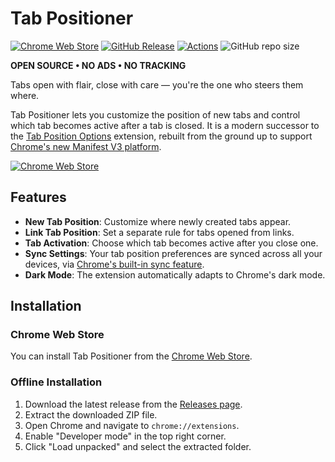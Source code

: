 # Tab Positioner

[![Chrome Web Store](https://img.shields.io/chrome-web-store/v/ejlekdhgfefgeoobnnfgmafagedicagj?label=Chrome%20Web%20Store&logo=googlechrome)](https://chromewebstore.google.com/detail/ejlekdhgfefgeoobnnfgmafagedicagj)
[![GitHub Release](https://img.shields.io/github/v/release/huangyxi/tab-positioner?label=Release&logo=github)](https://github.com/huangyxi/tab-positioner/releases/latest)
[![Actions](https://img.shields.io/github/actions/workflow/status/huangyxi/tab-positioner/ci.yml?label=Actions&logo=github&branch=main)](https://github.com/huangyxi/tab-positioner/actions/workflows/ci.yml)
![GitHub repo size](https://img.shields.io/github/repo-size/huangyxi/tab-positioner)
<!-- [![Actions](https://github.com/huangyxi/tab-positioner/actions/workflows/ci.yml/badge.svg?branch=main)](https://github.com/huangyxi/tab-positioner/actions/workflows/ci.yml) -->

**OPEN SOURCE • NO ADS • NO TRACKING**

Tabs open with flair, close with care — you're the one who steers them where.

Tab Positioner lets you customize the position of new tabs and control which tab becomes active after a tab is closed.
It is a modern successor to the [Tab Position Options](https://chromewebstore.google.com/detail/tab-position-options/fjccjnfkdkdmjohojoggodkigkjkkjhl) extension, rebuilt from the ground up to support [Chrome's new Manifest V3 platform](https://developer.chrome.com/docs/extensions/mv3/intro/).

[![Chrome Web Store](https://developer.chrome.com/static/docs/webstore/branding/image/UV4C4ybeBTsZt43U4xis.png)](https://chromewebstore.google.com/detail/ejlekdhgfefgeoobnnfgmafagedicagj)

## Features

* **New Tab Position**: Customize where newly created tabs appear.
* **Link Tab Position**: Set a separate rule for tabs opened from links.
* **Tab Activation**: Choose which tab becomes active after you close one.
* **Sync Settings**: Your tab position preferences are synced across all your devices, via [Chrome's built-in sync feature](https://support.google.com/chrome/answer/185277#zippy=%2Csign-in-turn-on-sync).
* **Dark Mode**: The extension automatically adapts to Chrome's dark mode.


## Installation

### Chrome Web Store
You can install Tab Positioner from the [Chrome Web Store](https://chromewebstore.google.com/detail/ejlekdhgfefgeoobnnfgmafagedicagj).

### Offline Installation
1. Download the latest release from the [Releases page](https://github.com/huangyxi/tab-positioner/releases/latest).
2. Extract the downloaded ZIP file.
3. Open Chrome and navigate to `chrome://extensions`.
4. Enable "Developer mode" in the top right corner.
5. Click "Load unpacked" and select the extracted folder.

